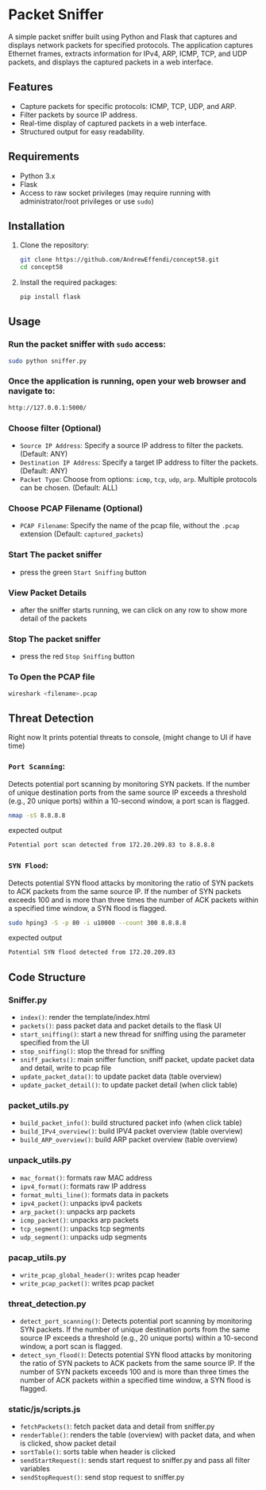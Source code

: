 # Packet Sniffer

A simple packet sniffer built using Python and Flask that captures and displays network packets for specified protocols. The application captures Ethernet frames, extracts information for IPv4, ARP, ICMP, TCP, and UDP packets, and displays the captured packets in a web interface.

## Features

- Capture packets for specific protocols: ICMP, TCP, UDP, and ARP.
- Filter packets by source IP address.
- Real-time display of captured packets in a web interface.
- Structured output for easy readability.

## Requirements

- Python 3.x
- Flask
- Access to raw socket privileges (may require running with administrator/root privileges or use `sudo`)

## Installation

1. Clone the repository:

   ```bash
   git clone https://github.com/AndrewEffendi/concept58.git
   cd concept58
   ```
2. Install the required packages:

   ```bash
   pip install flask
   ```
## Usage
### Run the packet sniffer with `sudo` access:

   ```bash
   sudo python sniffer.py
   ```
### Once the application is running, open your web browser and navigate to:
```bash
http://127.0.0.1:5000/
```
### Choose filter (Optional)
- `Source IP Address`: Specify a source IP address to filter the packets. (Default: ANY)
- `Destination IP Address`: Specify a target IP address to filter the packets. (Default: ANY)
- `Packet Type`: Choose from options: `icmp`, `tcp`, `udp`, `arp`. Multiple protocols can be chosen. (Default: ALL)

### Choose PCAP Filename (Optional)
- `PCAP Filename`: Specify the name of the pcap file, without the `.pcap` extension (Default: `captured_packets`)

### Start The packet sniffer
- press the green `Start Sniffing` button

### View Packet Details
- after the sniffer starts running, we can click on any row to show more detail of the packets

### Stop The packet sniffer
- press the red `Stop Sniffing` button

### To Open the PCAP file
```bash
wireshark <filename>.pcap
```

## Threat Detection
Right now It prints potential threats to console, (might change to UI if have time)
### `Port Scanning`: 
Detects potential port scanning by monitoring SYN packets. If the number of unique destination ports from the same source IP exceeds a threshold (e.g., 20 unique ports) within a 10-second window, a port scan is flagged.
```bash
nmap -sS 8.8.8.8
```
expected output
```bash
Potential port scan detected from 172.20.209.83 to 8.8.8.8
```


### `SYN Flood`: 
Detects potential SYN flood attacks by monitoring the ratio of SYN packets to ACK packets from the same source IP. If the number of SYN packets exceeds 100 and is more than three times the number of ACK packets within a specified time window, a SYN flood is flagged.
```bash
sudo hping3 -S -p 80 -i u10000 --count 300 8.8.8.8
```
expected output
```bash
Potential SYN flood detected from 172.20.209.83
```

## Code Structure
### Sniffer.py
- `index()`: render the template/index.html
- `packets()`: pass packet data and packet details to the flask UI
- `start_sniffing()`: start a new thread for sniffing using the parameter specified from the UI
- `stop_sniffing()`: stop the thread for sniffing
- `sniff_packets()`: main sniffer function, sniff packet, update packet data and detail, write to pcap file
- `update_packet_data()`: to update packet data (table overview)
- `update_packet_detail()`: to update packet detail (when click table)
### packet_utils.py
- `build_packet_info()`: build structured packet info (when click table)
- `build_IPv4_overview()`: build IPV4 packet overview (table overview)
- `build_ARP_overview()`: build ARP packet overview (table overview)
### unpack_utils.py
- `mac_format()`: formats raw MAC address
- `ipv4_format()`: formats raw IP address
- `format_multi_line()`: formats data in packets
- `ipv4_packet()`: unpacks ipv4 packets
- `arp_packet()`: unpacks arp packets
- `icmp_packet()`: unpacks arp packets
- `tcp_segment()`: unpacks tcp segments
- `udp_segment()`: unpacks udp segments
### pacap_utils.py
- `write_pcap_global_header()`: writes pcap header
- `write_pcap_packet()`: writes pcap packet
### threat_detection.py
- `detect_port_scanning()`: Detects potential port scanning by monitoring SYN packets. If the number of unique destination ports from the same source IP exceeds a threshold (e.g., 20 unique ports) within a 10-second window, a port scan is flagged.
- `detect_syn_flood()`: Detects potential SYN flood attacks by monitoring the ratio of SYN packets to ACK packets from the same source IP. If the number of SYN packets exceeds 100 and is more than three times the number of ACK packets within a specified time window, a SYN flood is flagged.

### static/js/scripts.js
- `fetchPackets()`: fetch packet data and detail from sniffer.py
- `renderTable()`: renders the table (overview) with packet data, and when is clicked, show packet detail 
- `sortTable()`: sorts table when header is clicked
- `sendStartRequest()`: sends start request to sniffer.py and pass all filter variables
- `sendStopRequest()`: send stop request to sniffer.py